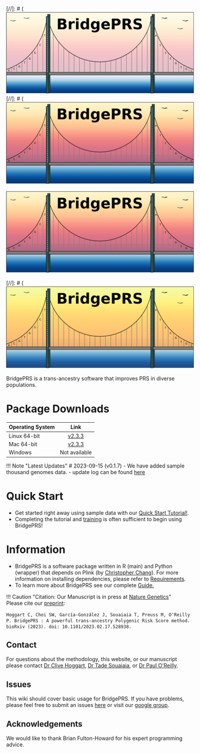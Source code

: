 



[//]: # (![Screenshot](img/bridge_logo1.png) 
[//]: # (![Screenshot](img/bridge_logo2.png)
 
![Screenshot](img/bridge_logo2.png) 


[//]: # (![Screenshot](img/bridge_logo3.png) 


BridgePRS is a trans-ancestry software that improves PRS in diverse populations. 

# Package Downloads 
| Operating System | Link |
| -----------------|:----:|
| Linux  64-bit | [v2.3.3](https://github.com/clivehoggart/BridgePRS/archive/refs/heads/main.zip) |
| Mac  64-bit   | [v2.3.3](https://github.com/clivehoggart/BridgePRS/archive/refs/heads/main.zip) |
| Windows   | Not available |

!!! Note "Latest Updates"
    # 2023-09-15 (v0.1.7)
    - We have added sample thousand genomes data. 
    - update log can be found [here](misc_log.md)

# Quick Start
- Get started right away using sample data with our [Quick Start Tutorial!](quikstart_prep.md).
- Completing the tutorial and [training](quikstart_training.md) is often sufficient to begin using BridgePRS!



# Information 
- BridgePRS is a software package written in R (main) and Python (wrapper) that depends on Plink (by [Christopher Chang](https://www.cog-genomics.org/software)). 
  For more information on installing dependencies, please refer to [Requirements](guide_requirements.md). 
- To learn more about BridgePRS see our complete [Guide.](guide_background.md)


!!! Caution "Citation: Our Manuscript is in press at [Nature Genetics](yo)"  
    Please cite our [preprint](https://pubmed.ncbi.nlm.nih.gov/36865148/):
    
    Hoggart C, Choi SW, García-González J, Souaiaia T, Preuss M, O'Reilly P. BridgePRS : A powerful trans-ancestry Polygenic Risk Score method.
    bioRxiv (2023). doi: 10.1101/2023.02.17.528938. 




## Contact 
For questions about the methodology, this website, or our manuscript please contact [Dr Clive Hoggart](http://www.pauloreilly.info/), 
[Dr Tade Souaiaia](http://www.pauloreilly.info/), or [Dr Paul O'Reilly](http://www.pauloreilly.info/). 


## Issues 

This wiki should cover basic usage for BridgePRS. 
If you have problems, please feel free to submit an issues [here](https://github.com/tadesouaiaia/BridgePRS-guide/issues) or visit our [google group](https://groups.google.com/forum/#!forum/bridgePRS).


## Acknowledgements

We would like to thank Brian Fulton-Howard for his expert programming advice. 








